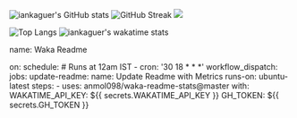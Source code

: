 ![iankaguer's GitHub stats](https://github-readme-stats.vercel.app/api?username=iankaguer&show_icons=true&theme=tokyonight)
![GitHub Streak](https://github-readme-streak-stats.herokuapp.com/?user=DenverCoder1)
![](https://komarev.com/ghpvc/?username=iankaguer)

![Top Langs](https://github-readme-stats.vercel.app/api/top-langs/?username=iankaguer&show_icons=true&theme=tokyonight&layout=compact)
![iankaguer's wakatime stats](https://github-readme-stats.vercel.app/api/wakatime?username=iankaguer&theme=tokyonight)


name: Waka Readme

on:
  schedule:
    # Runs at 12am IST
    - cron: '30 18 * * *'
  workflow_dispatch:
jobs:
  update-readme:
    name: Update Readme with Metrics
    runs-on: ubuntu-latest
    steps:
      - uses: anmol098/waka-readme-stats@master
        with:
          WAKATIME_API_KEY: ${{ secrets.WAKATIME_API_KEY }}
          GH_TOKEN: ${{ secrets.GH_TOKEN }}


